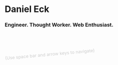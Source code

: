 # Daniel Eck

<h3 class="accent-primary">Engineer. Thought Worker. Web Enthusiast.</h3>

<div class="directions">(Use space bar and arrow keys to navigate)</div>

<style type="text/css">
div.directions {
    -webkit-transform: rotateZ(-5deg);
    opacity: .2;
    top: 50px;
    position: relative;
}
</style>
